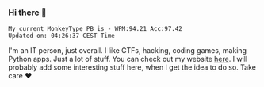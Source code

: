 ### Hi there 👋
<!-- PB START -->
```
My current MonkeyType PB is - WPM:94.21 Acc:97.42
Updated on: 04:26:37 CEST Time
```
<!-- PB END -->
I'm an IT person, just overall. I like CTFs, hacking, coding games, making Python apps. Just a lot of stuff.
You can check out my website [here](https://skill3472.github.io/).
I will probably add some interesting stuff here, when I get the idea to do so. Take care ❤️
